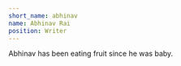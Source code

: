 ```yaml
---
short_name: abhinav
name: Abhinav Rai
position: Writer
---
```

Abhinav has been eating fruit since he was baby.
